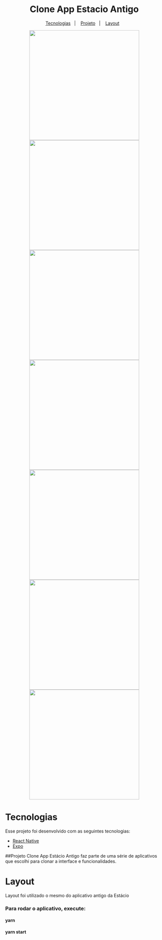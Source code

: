 
<h1 align="center">
    Clone App Estacio Antigo
</h1>

<p align="center">
  <a href="#tecnologias">Tecnologias</a>&nbsp;&nbsp;&nbsp;|&nbsp;&nbsp;&nbsp;
  <a href="#-projeto">Projeto</a>&nbsp;&nbsp;&nbsp;|&nbsp;&nbsp;&nbsp;
  <a href="#-layout">Layout</a>&nbsp;&nbsp;&nbsp;
</p>


<div  align="center">
    <img src="https://user-images.githubusercontent.com/67429807/163214564-564a8486-e18f-4f90-9184-3f61856c978d.jpeg" height="350"/>
    <img src="https://user-images.githubusercontent.com/67429807/163214562-06f32ee1-1c47-4870-a36d-20c3649f347d.jpeg" height="350"/>
  <img src="https://user-images.githubusercontent.com/67429807/163214561-226fefe0-7cf2-4e35-9811-bfdeb6b8b77a.jpeg" height="350"/>

  <img src="https://user-images.githubusercontent.com/67429807/163214523-37052d80-9dd6-4ac1-bec7-9944c1fc85de.jpeg" height="350"/>
   <img src="https://user-images.githubusercontent.com/67429807/163214555-b0543178-c1eb-4f89-aa17-14b81f559c55.jpeg" height="350"/>
  <img src="https://user-images.githubusercontent.com/67429807/163214558-221bec7c-26d9-4af3-944c-da06bc28704b.jpeg" height="350"/>
  <img src="https://user-images.githubusercontent.com/67429807/163214576-61ef321e-3757-47f1-9cf7-326ddf7dcc63.jpeg" height="350"/>

</div>

<h1 id="tecnologias">Tecnologias</h1>

Esse projeto foi desenvolvido com as seguintes tecnologias:

- [React Native ](https://nodejs.org/en/)
- [Expo](https://docs.expo.dev/)

##Projeto
Clone App Estácio Antigo faz parte de uma série de aplicativos que escolhi para clonar a interface e funcionalidades.

<h1>Layout</h1>
Layout foi utilizado o mesmo do aplicativo antigo da Estácio


<h3>Para rodar o aplicativo, execute:</h3>
<h4>yarn</h4>
<h4>yarn start  </h4>

